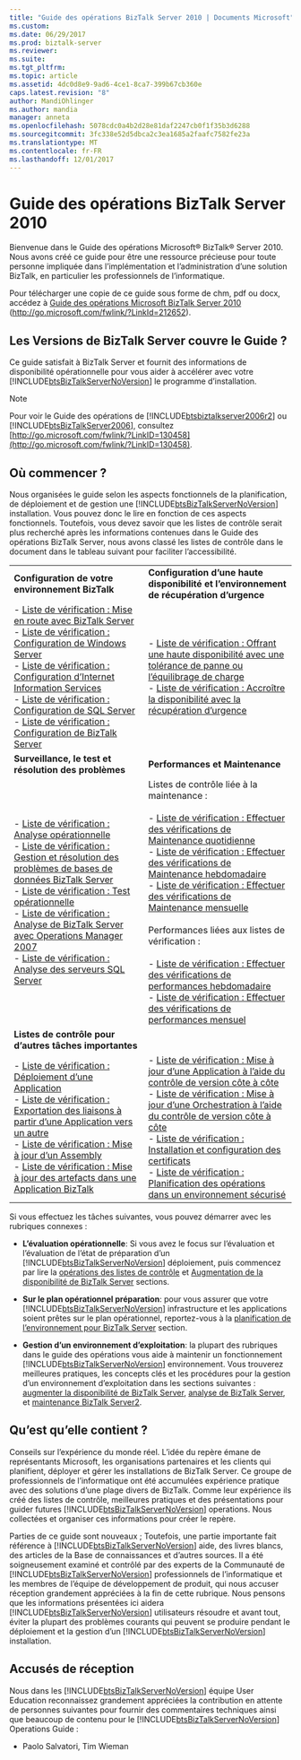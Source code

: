 ```yaml
---
title: "Guide des opérations BizTalk Server 2010 | Documents Microsoft"
ms.custom: 
ms.date: 06/29/2017
ms.prod: biztalk-server
ms.reviewer: 
ms.suite: 
ms.tgt_pltfrm: 
ms.topic: article
ms.assetid: 4dc0d8e9-9ad6-4ce1-8ca7-399b67cb360e
caps.latest.revision: "8"
author: MandiOhlinger
ms.author: mandia
manager: anneta
ms.openlocfilehash: 5078cdc0a4b2d28e81daf2247cb0f1f35b3d6288
ms.sourcegitcommit: 3fc338e52d5dbca2c3ea1685a2faafc7582fe23a
ms.translationtype: MT
ms.contentlocale: fr-FR
ms.lasthandoff: 12/01/2017
---
```

# <a name="biztalk-server-2010-operations-guide"></a>Guide des opérations BizTalk Server 2010
Bienvenue dans le Guide des opérations Microsoft® BizTalk® Server 2010. Nous avons créé ce guide pour être une ressource précieuse pour toute personne impliquée dans l’implémentation et l’administration d’une solution BizTalk, en particulier les professionnels de l’informatique.  
  
 Pour télécharger une copie de ce guide sous forme de chm, pdf ou docx, accédez à [Guide des opérations Microsoft BizTalk Server 2010](http://go.microsoft.com/fwlink/?LinkId=212652) (http://go.microsoft.com/fwlink/?LinkId=212652).  
  
## <a name="which-versions-of-biztalk-server-does-the-guide-cover"></a>Les Versions de BizTalk Server couvre le Guide ?  
 Ce guide satisfait à BizTalk Server et fournit des informations de disponibilité opérationnelle pour vous aider à accélérer avec votre [!INCLUDE[btsBizTalkServerNoVersion](../includes/btsbiztalkservernoversion-md.md)] le programme d’installation.  
  
> [!NOTE]
>  Pour voir le Guide des opérations de [!INCLUDE[btsbiztalkserver2006r2](../includes/btsbiztalkserver2006r2-md.md)] ou [!INCLUDE[btsBizTalkServer2006](../includes/btsbiztalkserver2006-md.md)], consultez [http://go.microsoft.com/fwlink/?LinkID=130458](http://go.microsoft.com/fwlink/?LinkID=130458).  
  
## <a name="where-do-i-start"></a>Où commencer ?  
 Nous organisées le guide selon les aspects fonctionnels de la planification, de déploiement et de gestion une [!INCLUDE[btsBizTalkServerNoVersion](../includes/btsbiztalkservernoversion-md.md)] installation. Vous pouvez donc le lire en fonction de ces aspects fonctionnels. Toutefois, vous devez savoir que les listes de contrôle serait plus recherché après les informations contenues dans le Guide des opérations BizTalk Server, nous avons classé les listes de contrôle dans le document dans le tableau suivant pour faciliter l’accessibilité.  
  
|||  
|-|-|  
|**Configuration de votre environnement BizTalk**|**Configuration d’une haute disponibilité et l’environnement de récupération d’urgence**|  
|-   [Liste de vérification : Mise en route avec BizTalk Server](http://msdn.microsoft.com/library/37d265cd-c393-46ac-ac21-129a1511359b)<br />-   [Liste de vérification : Configuration de Windows Server](~/technical-guides/checklist-configuring-windows-server.md)<br />-   [Liste de vérification : Configuration d’Internet Information Services](~/technical-guides/checklist-configuring-internet-information-services.md)<br />-   [Liste de vérification : Configuration de SQL Server](../technical-guides/checklist-configuring-sql-server.md)<br />-   [Liste de vérification : Configuration de BizTalk Server](~/technical-guides/checklist-configuring-biztalk-server.md)|-   [Liste de vérification : Offrant une haute disponibilité avec une tolérance de panne ou l’équilibrage de charge](~/technical-guides/checklist-providing-high-availability-with-fault-tolerance-or-load-balancing.md)<br />-   [Liste de vérification : Accroître la disponibilité avec la récupération d’urgence](~/technical-guides/checklist-increasing-availability-with-disaster-recovery.md)|  
|**Surveillance, le test et résolution des problèmes**|**Performances et Maintenance**|  
|-   [Liste de vérification : Analyse opérationnelle](~/technical-guides/checklist-monitoring-operational-readiness.md)<br />-   [Liste de vérification : Gestion et résolution des problèmes de bases de données BizTalk Server](../technical-guides/checklist-maintaining-and-troubleshooting-biztalk-server-databases.md)<br />-   [Liste de vérification : Test opérationnelle](~/technical-guides/checklist-testing-operational-readiness.md)<br />-   [Liste de vérification : Analyse de BizTalk Server avec Operations Manager 2007](~/technical-guides/checklist-monitoring-biztalk-server-with-operations-manager-2007.md)<br />-   [Liste de vérification : Analyse des serveurs SQL Server](~/technical-guides/checklist-monitoring-sql-servers.md)|Listes de contrôle liée à la maintenance :<br /><br /> -   [Liste de vérification : Effectuer des vérifications de Maintenance quotidienne](~/technical-guides/checklist-performing-daily-maintenance-checks.md)<br />-   [Liste de vérification : Effectuer des vérifications de Maintenance hebdomadaire](~/technical-guides/checklist-performing-weekly-maintenance-checks.md)<br />-   [Liste de vérification : Effectuer des vérifications de Maintenance mensuelle](~/technical-guides/checklist-performing-monthly-maintenance-checks.md)<br /><br /> Performances liées aux listes de vérification :<br /><br /> -   [Liste de vérification : Effectuer des vérifications de performances hebdomadaire](~/technical-guides/checklist-performing-weekly-performance-checks.md)<br />-   [Liste de vérification : Effectuer des vérifications de performances mensuel](~/technical-guides/checklist-performing-monthly-performance-checks.md)|  
|**Listes de contrôle pour d’autres tâches importantes**||  
|-   [Liste de vérification : Déploiement d’une Application](~/technical-guides/checklist-deploying-an-application.md)<br />-   [Liste de vérification : Exportation des liaisons à partir d’une Application vers un autre](~/technical-guides/checklist-exporting-bindings-from-one-application-to-another.md)<br />-   [Liste de vérification : Mise à jour d’un Assembly](~/technical-guides/checklist-updating-an-assembly.md)<br />-   [Liste de vérification : Mise à jour des artefacts dans une Application BizTalk](~/technical-guides/checklist-updating-artifacts-in-a-biztalk-application.md)|-   [Liste de vérification : Mise à jour d’une Application à l’aide du contrôle de version côte à côte](~/technical-guides/checklist-updating-an-application-using-side-by-side-versioning.md)<br />-   [Liste de vérification : Mise à jour d’une Orchestration à l’aide du contrôle de version côte à côte](~/technical-guides/checklist-updating-an-orchestration-using-side-by-side-versioning.md)<br />-   [Liste de vérification : Installation et configuration des certificats](../technical-guides/checklist-installing-and-configuring-certificates.md)<br />-   [Liste de vérification : Planification des opérations dans un environnement sécurisé](../technical-guides/checklist-planning-for-operations-in-a-secure-environment.md)|  
  
 Si vous effectuez les tâches suivantes, vous pouvez démarrer avec les rubriques connexes :  
  
-   **L’évaluation opérationnelle**: Si vous avez le focus sur l’évaluation et l’évaluation de l’état de préparation d’un [!INCLUDE[btsBizTalkServerNoVersion](../includes/btsbiztalkservernoversion-md.md)] déploiement, puis commencez par lire la [opérations des listes de contrôle](~/technical-guides/operations-checklists.md) et [ Augmentation de la disponibilité de BizTalk Server](~/technical-guides/increasing-availability-for-biztalk-server.md) sections.  
  
-   **Sur le plan opérationnel préparation**: pour vous assurer que votre [!INCLUDE[btsBizTalkServerNoVersion](../includes/btsbiztalkservernoversion-md.md)] infrastructure et les applications soient prêtes sur le plan opérationnel, reportez-vous à la [planification de l’environnement pour BizTalk Server](~/technical-guides/planning-the-environment-for-biztalk-server.md) section.  
  
-   **Gestion d’un environnement d’exploitation**: la plupart des rubriques dans le guide des opérations vous aide à maintenir un fonctionnement [!INCLUDE[btsBizTalkServerNoVersion](../includes/btsbiztalkservernoversion-md.md)] environnement. Vous trouverez meilleures pratiques, les concepts clés et les procédures pour la gestion d’un environnement d’exploitation dans les sections suivantes : [augmenter la disponibilité de BizTalk Server](~/technical-guides/increasing-availability-for-biztalk-server.md), [analyse de BizTalk Server](~/technical-guides/monitoring-biztalk-server2.md), et [maintenance BizTalk Server2](~/technical-guides/maintaining-biztalk-server2.md).  
  
## <a name="whats-in-it"></a>Qu’est qu’elle contient ?  
 Conseils sur l’expérience du monde réel. L’idée du repère émane de représentants Microsoft, les organisations partenaires et les clients qui planifient, déployer et gérer les installations de BizTalk Server. Ce groupe de professionnels de l’informatique ont été accumulées expérience pratique avec des solutions d’une plage divers de BizTalk. Comme leur expérience ils créé des listes de contrôle, meilleures pratiques et des présentations pour guider futures [!INCLUDE[btsBizTalkServerNoVersion](../includes/btsbiztalkservernoversion-md.md)] operations. Nous collectées et organiser ces informations pour créer le repère.  
  
 Parties de ce guide sont nouveaux ; Toutefois, une partie importante fait référence à [!INCLUDE[btsBizTalkServerNoVersion](../includes/btsbiztalkservernoversion-md.md)] aide, des livres blancs, des articles de la Base de connaissances et d’autres sources. Il a été soigneusement examiné et contrôlé par des experts de la Communauté de [!INCLUDE[btsBizTalkServerNoVersion](../includes/btsbiztalkservernoversion-md.md)] professionnels de l’informatique et les membres de l’équipe de développement de produit, qui nous accuser réception grandement appréciées à la fin de cette rubrique. Nous pensons que les informations présentées ici aidera [!INCLUDE[btsBizTalkServerNoVersion](../includes/btsbiztalkservernoversion-md.md)] utilisateurs résoudre et avant tout, éviter la plupart des problèmes courants qui peuvent se produire pendant le déploiement et la gestion d’un [!INCLUDE[btsBizTalkServerNoVersion](../includes/btsbiztalkservernoversion-md.md)] installation.  
  
## <a name="acknowledgments"></a>Accusés de réception  
 Nous dans les [!INCLUDE[btsBizTalkServerNoVersion](../includes/btsbiztalkservernoversion-md.md)] équipe User Education reconnaissez grandement appréciées la contribution en attente de personnes suivantes pour fournir des commentaires techniques ainsi que beaucoup de contenu pour le [!INCLUDE[btsBizTalkServerNoVersion](../includes/btsbiztalkservernoversion-md.md)] Operations Guide :  
  
-   Paolo Salvatori, Tim Wieman